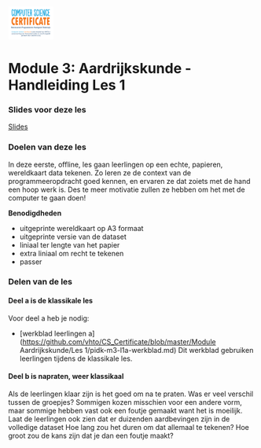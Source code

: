 <img src="../../img/Logo cs-certificate.jpg" style="zoom:9%" >

# Module 3: Aardrijkskunde - Handleiding Les 1

### Slides voor deze les

[Slides](https://slides.com/vhto/aardrijkskunde1#/)

### Doelen van deze les

In deze eerste, offline, les gaan leerlingen op een echte, papieren, wereldkaart data tekenen. Zo leren ze de context van de programmeeropdracht goed kennen, en ervaren ze dat zoiets met de hand een hoop werk is. Des te meer motivatie zullen ze hebben om het met de computer te gaan doen!

**Benodigdheden**

- uitgeprinte wereldkaart op A3 formaat
- uitgeprinte versie van de dataset
- liniaal ter lengte van het papier
- extra liniaal om recht te tekenen
- passer

### Delen van de les

#### Deel a is de klassikale les

Voor deel a heb je nodig:

- [werkblad leerlingen a](https://github.com/vhto/CS_Certificate/blob/master/Module Aardrijkskunde/Les 1/pidk-m3-l1a-werkblad.md) Dit werkblad gebruiken leerlingen tijdens de klassikale les.

#### Deel b is napraten, weer klassikaal

Als de leerlingen klaar zijn is het goed om na te praten. 
Was er veel verschil tussen de groepjes? 
Sommigen kozen misschien voor een andere vorm, maar sommige hebben vast ook een foutje gemaakt want het is moeilijk. 
Laat de leerlingen ook zien dat er duizenden aardbevingen zijn in de volledige dataset 
Hoe lang zou het duren om dat allemaal te tekenen? Hoe groot zou de kans zijn dat je dan een foutje maakt?